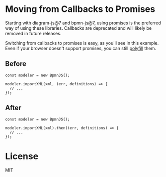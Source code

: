 # Moving from Callbacks to Promises

Starting with diagram-js@7 and bpmn-js@7, using [promises](https://developer.mozilla.org/en-US/docs/Web/JavaScript/Reference/Global_Objects/Promise) is the preferred way of using these libraries. Callbacks are deprecated and will likely be removed in future releases.

Switching from callbacks to promises is easy, as you'll see in this example. Even if your browser doesn't support promises, you can still [polyfill](https://developer.mozilla.org/en-US/docs/Glossary/Polyfill) them.

## Before

```
const modeler = new BpmnJS();

modeler.importXML(xml, (err, definitions) => {
  // ...
});
```

## After

```
const modeler = new BpmnJS();

modeler.importXML(xml).then((err, definitions) => {
  // ...
});
```

# License

MIT
